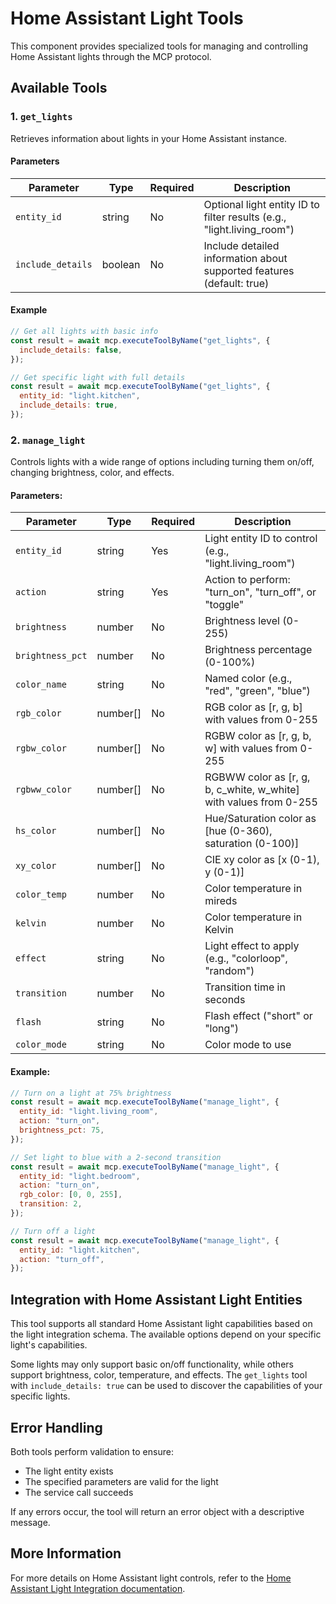 # Home Assistant Light Tools

This component provides specialized tools for managing and controlling Home Assistant lights through the MCP protocol.

## Available Tools

### 1. `get_lights`

Retrieves information about lights in your Home Assistant instance.

#### Parameters

| Parameter         | Type    | Required | Description                                                            |
| ----------------- | ------- | -------- | ---------------------------------------------------------------------- |
| `entity_id`       | string  | No       | Optional light entity ID to filter results (e.g., "light.living_room") |
| `include_details` | boolean | No       | Include detailed information about supported features (default: true)  |

#### Example

```javascript
// Get all lights with basic info
const result = await mcp.executeToolByName("get_lights", {
  include_details: false,
});

// Get specific light with full details
const result = await mcp.executeToolByName("get_lights", {
  entity_id: "light.kitchen",
  include_details: true,
});
```

### 2. `manage_light`

Controls lights with a wide range of options including turning them on/off, changing brightness, color, and effects.

#### Parameters:

| Parameter        | Type     | Required | Description                                                       |
| ---------------- | -------- | -------- | ----------------------------------------------------------------- |
| `entity_id`      | string   | Yes      | Light entity ID to control (e.g., "light.living_room")            |
| `action`         | string   | Yes      | Action to perform: "turn_on", "turn_off", or "toggle"             |
| `brightness`     | number   | No       | Brightness level (0-255)                                          |
| `brightness_pct` | number   | No       | Brightness percentage (0-100%)                                    |
| `color_name`     | string   | No       | Named color (e.g., "red", "green", "blue")                        |
| `rgb_color`      | number[] | No       | RGB color as [r, g, b] with values from 0-255                     |
| `rgbw_color`     | number[] | No       | RGBW color as [r, g, b, w] with values from 0-255                 |
| `rgbww_color`    | number[] | No       | RGBWW color as [r, g, b, c_white, w_white] with values from 0-255 |
| `hs_color`       | number[] | No       | Hue/Saturation color as [hue (0-360), saturation (0-100)]         |
| `xy_color`       | number[] | No       | CIE xy color as [x (0-1), y (0-1)]                                |
| `color_temp`     | number   | No       | Color temperature in mireds                                       |
| `kelvin`         | number   | No       | Color temperature in Kelvin                                       |
| `effect`         | string   | No       | Light effect to apply (e.g., "colorloop", "random")               |
| `transition`     | number   | No       | Transition time in seconds                                        |
| `flash`          | string   | No       | Flash effect ("short" or "long")                                  |
| `color_mode`     | string   | No       | Color mode to use                                                 |

#### Example:

```javascript
// Turn on a light at 75% brightness
const result = await mcp.executeToolByName("manage_light", {
  entity_id: "light.living_room",
  action: "turn_on",
  brightness_pct: 75,
});

// Set light to blue with a 2-second transition
const result = await mcp.executeToolByName("manage_light", {
  entity_id: "light.bedroom",
  action: "turn_on",
  rgb_color: [0, 0, 255],
  transition: 2,
});

// Turn off a light
const result = await mcp.executeToolByName("manage_light", {
  entity_id: "light.kitchen",
  action: "turn_off",
});
```

## Integration with Home Assistant Light Entities

This tool supports all standard Home Assistant light capabilities based on the light integration schema. The available options depend on your specific light's capabilities.

Some lights may only support basic on/off functionality, while others support brightness, color, temperature, and effects. The `get_lights` tool with `include_details: true` can be used to discover the capabilities of your specific lights.

## Error Handling

Both tools perform validation to ensure:

- The light entity exists
- The specified parameters are valid for the light
- The service call succeeds

If any errors occur, the tool will return an error object with a descriptive message.

## More Information

For more details on Home Assistant light controls, refer to the [Home Assistant Light Integration documentation](https://www.home-assistant.io/integrations/light/).
